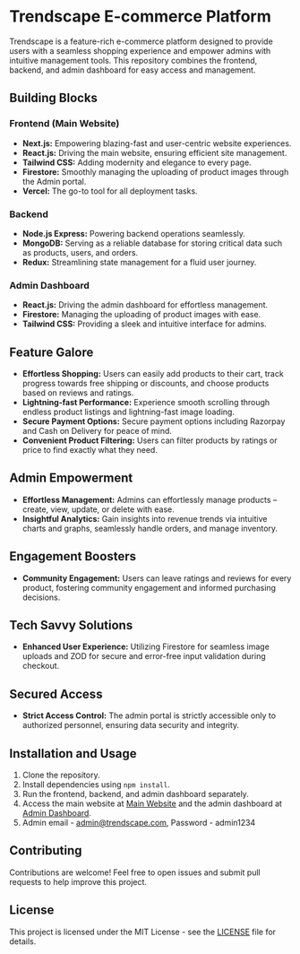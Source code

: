 # Trendscape E-commerce Platform

Trendscape is a feature-rich e-commerce platform designed to provide users with a seamless shopping experience and empower admins with intuitive management tools. This repository combines the frontend, backend, and admin dashboard for easy access and management.

## Building Blocks

### Frontend (Main Website)
- **Next.js:** Empowering blazing-fast and user-centric website experiences.
- **React.js:** Driving the main website, ensuring efficient site management.
- **Tailwind CSS:** Adding modernity and elegance to every page.
- **Firestore:** Smoothly managing the uploading of product images through the Admin portal.
- **Vercel:** The go-to tool for all deployment tasks.

### Backend
- **Node.js Express:** Powering backend operations seamlessly.
- **MongoDB:** Serving as a reliable database for storing critical data such as products, users, and orders.
- **Redux:** Streamlining state management for a fluid user journey.

### Admin Dashboard
- **React.js:** Driving the admin dashboard for effortless management.
- **Firestore:** Managing the uploading of product images with ease.
- **Tailwind CSS:** Providing a sleek and intuitive interface for admins.

## Feature Galore

- **Effortless Shopping:** Users can easily add products to their cart, track progress towards free shipping or discounts, and choose products based on reviews and ratings.
- **Lightning-fast Performance:** Experience smooth scrolling through endless product listings and lightning-fast image loading.
- **Secure Payment Options:** Secure payment options including Razorpay and Cash on Delivery for peace of mind.
- **Convenient Product Filtering:** Users can filter products by ratings or price to find exactly what they need.

## Admin Empowerment

- **Effortless Management:** Admins can effortlessly manage products – create, view, update, or delete with ease.
- **Insightful Analytics:** Gain insights into revenue trends via intuitive charts and graphs, seamlessly handle orders, and manage inventory.

## Engagement Boosters

- **Community Engagement:** Users can leave ratings and reviews for every product, fostering community engagement and informed purchasing decisions.

## Tech Savvy Solutions

- **Enhanced User Experience:** Utilizing Firestore for seamless image uploads and ZOD for secure and error-free input validation during checkout.

## Secured Access

- **Strict Access Control:** The admin portal is strictly accessible only to authorized personnel, ensuring data security and integrity.

## Installation and Usage

1. Clone the repository.
2. Install dependencies using `npm install`.
3. Run the frontend, backend, and admin dashboard separately.
4. Access the main website at [Main Website](trendscape.vercel.app) and the admin dashboard at [Admin Dashboard](https://trendscape-admin.vercel.app/).
5. Admin email - admin@trendscape.com, Password - admin1234

## Contributing

Contributions are welcome! Feel free to open issues and submit pull requests to help improve this project.

## License

This project is licensed under the MIT License - see the [LICENSE](LICENSE) file for details.
